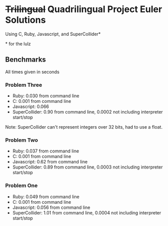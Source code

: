 # ~~Trilingual~~ Quadrilingual Project Euler Solutions

Using C, Ruby, Javascript, and SuperCollider*

\* for the lulz

## Benchmarks

All times given in seconds

### Problem Three
* Ruby: 0.030 from command line
* C: 0.001 from command line
* Javascript: 0.066
* SuperCollider: 0.90 from command line, 0.0002 not including
  interpreter start/stop

Note: SuperCollider can't represent integers over 32 bits, had to use
a float.

### Problem Two
* Ruby: 0.037 from command line
* C: 0.001 from command line
* Javascript: 0.62 from command line
* SuperCollider: 0.89 from command line, 0.0003 not including
  interpreter start/stop

### Problem One
* Ruby: 0.049 from command line
* C: 0.001 from command line
* Javascript: 0.056 from command line
* SuperCollider: 1.01 from command line, 0.0004 not including
  interpreter start/stop
